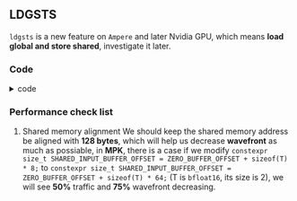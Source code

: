 ## LDGSTS

`ldgsts` is a new feature on `Ampere` and later Nvidia GPU, which means **load global and store shared**, investigate it later.

### Code
<details>
<summary> code </summary>

```
#include <iostream>
#include <cmath>
#include <chrono>
#include <cuda_runtime.h>
#include <cuda_pipeline.h>

// For RTX3080
constexpr int blockNum = 68;
constexpr int threadNum = 512;
constexpr int M = threadNum;
constexpr bool is_same_address_all_blocks = true;

// The kernel load 2 * M elements into SRAM, and calculate the sum of them.
__global__ void ldgsts_kernel(
    const float *__restrict__ A,
    const float *__restrict__ B,
    float *__restrict__ C) {
    __shared__ float sA[M];
    __shared__ float sB[M];
    const int bid = blockIdx.x;
    const int tid = threadIdx.x;

    const int offset = is_same_address_all_blocks ? 0 : M * bid;

    // issue the ldgsts.
    __pipeline_memcpy_async(&sA[0], &A[offset + tid], sizeof(float));
    __pipeline_memcpy_async(&sB[0], &B[offset + tid], sizeof(float));

    // Commit the pipeline (initiate the async copies)
    __pipeline_commit();
    
    // Wait for previous pipeline operations to complete
    __pipeline_wait_prior(0);
    
    // Synchronize to ensure tiles are loaded
    __syncthreads();
    
    float tmp = sA[tid] + sB[tid];
    
    C[offset + tid] = tmp;
}


int main() {
    
    // Allocate host memory
    float *h_A = new float[blockNum * M];
    float *h_B = new float[blockNum * M];
    float *h_C = new float[blockNum * M];

    // Allocate device memory
    float *d_A, *d_B, *d_C;
    cudaMalloc(&d_A, blockNum * M * sizeof(float));
    cudaMalloc(&d_B, blockNum * M * sizeof(float));
    cudaMalloc(&d_C, blockNum * M * sizeof(float));
    
    // Copy data to device
    cudaMemcpy(d_A, h_A, blockNum * M * sizeof(float), cudaMemcpyHostToDevice);
    cudaMemcpy(d_B, h_B, blockNum * M * sizeof(float), cudaMemcpyHostToDevice);
    
    // Define block and grid dimensions
    dim3 grid(blockNum);
    dim3 block(threadNum);
    
    ldgsts_kernel<<<grid, block>>>(d_A, d_B, d_C);
    cudaDeviceSynchronize();
    cudaError_t error1 = cudaGetLastError();
    if (error1 != cudaSuccess) {
        std::cerr << "ldgsts_kernel Launch Failed: " << cudaGetErrorString(error1) << std::endl;
    } else {
        std::cout << "ldgsts_kernel Launch Successful" << std::endl;
    }
    
    // Copy results back to host
    cudaMemcpy(h_C, d_C, blockNum * M * sizeof(float), cudaMemcpyDeviceToHost);
    
    // Cleanup
    delete[] h_A;
    delete[] h_B;
    delete[] h_C;
    cudaFree(d_A);
    cudaFree(d_B);
    cudaFree(d_C);
    
    return 0;
}
```

</details>

### Performance check list
1. Shared memory alignment
   We should keep the shared memory address be aligned with **128 bytes**, which will help us decrease **wavefront** as much as possiable, in **MPK**, there is a case if we modify `constexpr size_t SHARED_INPUT_BUFFER_OFFSET = ZERO_BUFFER_OFFSET + sizeof(T) * 8;` to `constexpr size_t SHARED_INPUT_BUFFER_OFFSET = ZERO_BUFFER_OFFSET + sizeof(T) * 64;` (T is `bfloat16`, its size is 2), we will see **50%** traffic and **75%** wavefront decreasing.  